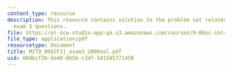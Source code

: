 ```yaml
---
content_type: resource
description: This resource contains solution to the problem set related to 2009 practice
  exam 3 questions.
file: https://ol-ocw-studio-app-qa.s3.amazonaws.com/courses/9-00sc-introduction-to-psychology-fall-2011/80dbcf2b5e408b5bc347541585771458_MIT9_00SCF11_exam3_2009sol.pdf
file_type: application/pdf
resourcetype: Document
title: MIT9_00SCF11_exam3_2009sol.pdf
uid: 80dbcf2b-5e40-8b5b-c347-541585771458
---
```

